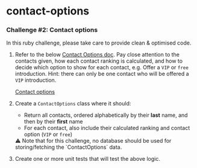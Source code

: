 # contact-options

### Challenge #2: Contact options

In this ruby challenge, please take care to provide clean & optimised code.

1. Refer to the below [Contact Options doc](https://www.notion.so/Contact-options-4b9dcd0b1af747aa8db5d77dd615bdc6?pvs=21). Pay close attention to the contacts given, how each contact ranking is calculated, and how to decide which option to show for each contact, e.g. Offer a `VIP` or `free` introduction. Hint: there can only be one contact who will be offered a `VIP` introduction.
    
    [Contact options](https://www.notion.so/Contact-options-4b9dcd0b1af747aa8db5d77dd615bdc6?pvs=21)
    
2. Create a `ContactOptions` class where it should:
    - Return all contacts, ordered alphabetically by their **last** name, and then by their **first** name
    - For each contact, also include their calculated ranking and contact option (`VIP` or `free`)
    
    <aside>
    ⚠️ Note that for this challenge, no database should be used for storing/fetching the `ContactOptions` data.
    
    </aside>
    
3. Create one or more unit tests that will test the above logic.
